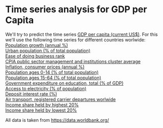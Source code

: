 # Time series analysis for GDP per Capita
We'll try to predict the time series [GDP per capita (current US$)](https://data.worldbank.org/indicator/NY.GDP.PCAP.CD?view=chart). For this we'll use the following time series for different countries worlwide:\
[Population growth (annual %)](https://data.worldbank.org/indicator/SP.POP.GROW?view=chart)\
[Urban population (% of total population)](https://data.worldbank.org/indicator/SP.URB.TOTL.IN.ZS?view=chart)\
[Ease of doing business rank](https://data.worldbank.org/indicator/IC.BUS.EASE.XQ?view=chart)\
[CPIA public sector management and institutions cluster average](https://data.worldbank.org/indicator/IQ.CPA.PUBS.XQ?view=chart)\
[Inflation, consumer prices (annual %)](https://data.worldbank.org/indicator/FP.CPI.TOTL.ZG?view=chart)\
[Population ages 0-14 (% of total population)](https://data.worldbank.org/indicator/SP.POP.0014.TO.ZS?view=chart)\
[Population ages 15-64 (% of total population)](https://data.worldbank.org/indicator/SP.POP.1564.TO.ZS?view=chart)\
[Government expenditure on education, total (% of GDP)](https://data.worldbank.org/indicator/SE.XPD.TOTL.GD.ZS?view=chart)\
[Access to electricity (% of population)](https://data.worldbank.org/indicator/EG.ELC.ACCS.ZS?view=chart)\
[Deposit interest rate (%)](https://data.worldbank.org/indicator/FR.INR.DPST?view=chart)\
[Air transport, registered carrier departures worlwide](https://data.worldbank.org/indicator/IS.AIR.DPRT?view=chart)\
[Income share held by highest 20%](https://data.worldbank.org/indicator/SI.DST.05TH.20?view=chart)\
[Income share held by lowest 20%](https://data.worldbank.org/indicator/SI.DST.FRST.20?view=chart)

All data is taken from https://data.worldbank.org/

